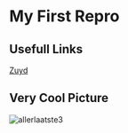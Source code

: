 # My First Repro

## Usefull Links
[Zuyd](https://www.zuyd.nl/)

## Very Cool Picture
![allerlaatste3](https://user-images.githubusercontent.com/90688914/133239583-f412befd-970e-4b54-95ab-3739822fd200.jpg)

